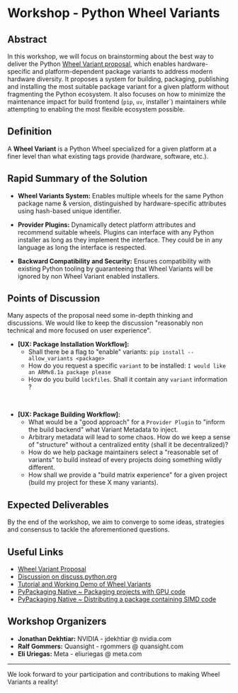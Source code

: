 # Workshop - Python Wheel Variants

## Abstract

In this workshop, we will focus on brainstorming about the best way to deliver the
Python [Wheel Variant proposal](/proposals/pepxxx_wheel_variant_support/), which enables
hardware-specific and platform-dependent package variants to address modern hardware diversity. It proposes a system for
building, packaging, publishing and installing the most suitable package variant for a given platform without
fragmenting the Python ecosystem. It also focuses on how to minimize the maintenance impact for
build frontend (`pip`, `uv`, installer`) maintainers while attempting to enabling the most flexible ecosystem possible.

## Definition

A **Wheel Variant** is a Python Wheel specialized for a given platform at a finer level than what existing tags provide
(hardware, software, etc.).

## Rapid Summary of the Solution

- **Wheel Variants System:** Enables multiple wheels for the same Python package name & version, distinguished by
hardware-specific attributes using hash-based unique identifier.

- **Provider Plugins:** Dynamically detect platform attributes and recommend suitable wheels. Plugins can interface
with any Python installer as long as they implement the interface. They could be in any language as long the interface
is respected.

- **Backward Compatibility and Security:** Ensures compatibility with existing Python tooling by guaranteeing that Wheel
Variants will be ignored by non Wheel Variant enabled installers.

## Points of Discussion

Many aspects of the proposal need some in-depth thinking and discussions.
We would like to keep the discussion "reasonably non technical and more focused on user experience".

- **[UX: Package Installation Workflow]:**
    - Shall there be a flag to "enable" variants: `pip install --allow_variants <package>`
    - How do you request a specific `variant` to be installed: `I would like an ARMv8.1a package please`
    - How do you build `lockfiles`. Shall it contain any `variant` information ?

<br>

- **[UX: Package Building Workflow]:**
    - What would be a "good approach" for a `Provider Plugin` to "inform the build backend" what Variant Metadata to inject.
    - Arbitrary metadata will lead to some chaos. How do we keep a sense of "structure" without
    a centralized entity (shall it be decentralized)?
    - How do we help package maintainers select a "reasonable set of variants" to build instead of every projects doing
    something wildly different.
    - How shall we provide a "build matrix experience" for a given project (build my project for these X many variants).

## Expected Deliverables

By the end of the workshop, we aim to converge to some ideas, strategies and consensus to tackle the aforementioned questions.

## Useful Links

- [Wheel Variant Proposal](/proposals/pepxxx_wheel_variant_support/)
- [Discussion on discuss.python.org](https://discuss.python.org/t/implementation-variants-rehashing-and-refocusing/54884)
- [Tutorial and Working Demo of Wheel Variants](https://github.com/wheelnext/pep_xxx_wheel_variants)
- [PyPackaging Native ~ Packaging projects with GPU code](https://pypackaging-native.github.io/key-issues/gpus/)
- [PyPackaging Native ~ Distributing a package containing SIMD code](https://pypackaging-native.github.io/key-issues/simd_support/ )

## Workshop Organizers

- **Jonathan Dekhtiar:** NVIDIA - jdekhtiar @ nvidia.com
- **Ralf Gommers:** Quansight - rgommers @ quansight.com
- **Eli Uriegas:** Meta - eliuriegas @ meta.com

<hr>

We look forward to your participation and contributions to making Wheel Variants a reality!
